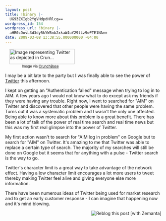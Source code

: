 ```yaml
---
layout: post
title: !binary |-
  UG93ZXIgb2YgVHdpdHRlcg==
wordpress_id: 154
wordpress_url: !binary |-
  aHR0cDovL3d3dy5kYW5nb2xkaW4uY29tLz9wPTE1NA==
date: 2009-03-08 13:38:55.000000000 -04:00
---
```

<div class="zemanta-img" style="margin: 1em; display: block;">
<div><dl class="wp-caption alignright" style="width: 220px;"><dt class="wp-caption-dt"><a href="http://www.crunchbase.com/company/twitter"><img title="Image representing Twitter as depicted in Crun..." src="http://www.crunchbase.com/assets/images/resized/0000/2755/2755v2-max-450x450.png" alt="Image representing Twitter as depicted in Crun..." width="210" height="49"></a></dt><dd class="wp-caption-dd zemanta-img-attribution" style="font-size: 0.8em;">Image via <a href="http://www.crunchbase.com">CrunchBase</a></dd></dl></div>
</div>
I may be a bit late to the party but I was finally able to see the power of <a class="zem_slink" title="Twitter" rel="homepage" href="http://twitter.com">Twitter</a> this afternoon.

I kept on getting an "Authentication failed" message when trying to log in to AIM. A few years ago I would not know what to do except ask my friends if they were having any trouble. Right now, I went to searched for "AIM" on Twitter and discovered that other people were having the same problem. Turns out it was a systematic problem and I wasn't the only one affected. Being able to know more about this problem is a great benefit. There has been a lot of talk of the power of real time search and real time news but this was my first real glimpse into the power of Twitter.

My first action wasn't to search for "AIM log in problem" on Google but to search for "AIM" on Twitter. It's amazing to me that Twitter was able to replace a certain type of search. The majority of my searches will still be done on Google but it seems that for anything with a pulse - Twitter search is the way to go.

Twitter's character limit is a great way to take advantage of the network effect. Having a low character limit encourages a lot more users to tweet thereby making Twitter feel alive and giving everyone else more information.

There have been numerous ideas of Twitter being used for market research and to get an early customer response - I can imagine that happening now and it's mind blowing.


<div class="zemanta-pixie" style="margin-top: 10px; height: 15px;"><a class="zemanta-pixie-a" title="Zemified by Zemanta" href="http://reblog.zemanta.com/zemified/8367e278-7203-4b76-80e4-8c457c43c50b/"><img class="zemanta-pixie-img" style="border: medium none; float: right;" src="http://img.zemanta.com/reblog_e.png?x-id=8367e278-7203-4b76-80e4-8c457c43c50b" alt="Reblog this post [with Zemanta]"></a><span class="zem-script more-related pretty-attribution"><script src="http://static.zemanta.com/readside/loader.js" type="text/javascript"></script></span></div>
